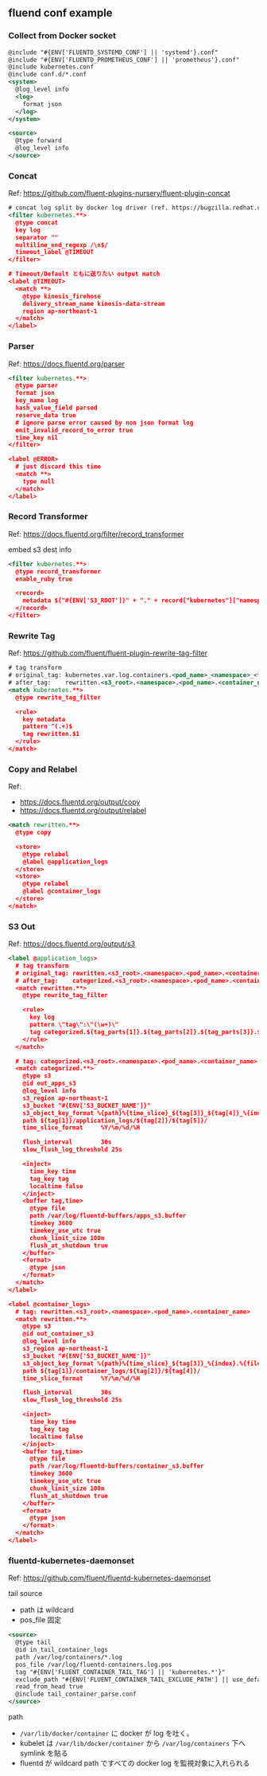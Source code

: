 ## fluend conf example
### Collect from Docker socket
```xml
@include "#{ENV['FLUENTD_SYSTEMD_CONF'] || 'systemd'}.conf"
@include "#{ENV['FLUENTD_PROMETHEUS_CONF'] || 'prometheus'}.conf"
@include kubernetes.conf
@include conf.d/*.conf
<system>
  @log_level info
  <log>
    format json
  </log>
</system>

<source>
  @type forward
  @log_level info
</source>
```

### Concat
Ref: https://github.com/fluent-plugins-nursery/fluent-plugin-concat

```xml
# concat log split by docker log driver (ref. https://bugzilla.redhat.com/show_bug.cgi?id=1573680
<filter kubernetes.**>
  @type concat
  key log
  separator ""
  multiline_end_regexp /\n$/
  timeout_label @TIMEOUT
</filter>

# Timeout/Default ともに送りたい output match
<label @TIMEOUT>
  <match **>
    @type kinesis_firehose
    delivery_stream_name kinesis-data-stream
    region ap-northeast-1
  </match>
</label>
```

### Parser
Ref: https://docs.fluentd.org/parser

```xml
<filter kubernetes.**>
  @type parser
  format json
  key_name log
  hash_value_field parsed
  reserve_data true
  # ignore parse error caused by non json format log
  emit_invalid_record_to_error true
  time_key nil
</filter>

<label @ERROR>
  # just discard this time
  <match **>
    type null
  </match>
</label>
```

### Record Transformer
Ref: https://docs.fluentd.org/filter/record_transformer

embed s3 dest info
```xml
<filter kubernetes.**>
  @type record_transformer
  enable_ruby true

  <record>
    metadata ${"#{ENV['S3_ROOT']}" + "." + record["kubernetes"]["namespace_name"] + "." + record["kubernetes"]["pod_name"] + "." + record["kubernetes"]["container_name"]}
  </record>
</filter>
```

### Rewrite Tag
Ref: https://github.com/fluent/fluent-plugin-rewrite-tag-filter

```xml
# tag transform
# original_tag: kubernetes.var.log.containers.<pod_name>_<namespace>_<filename>.log
# after_tag:    rewritten.<s3_root>.<namespace>.<pod_name>.<container_name>
<match kubernetes.**>
  @type rewrite_tag_filter

  <rule>
    key metadata
    pattern ^(.+)$
    tag rewritten.$1
  </rule>
</match>
```

### Copy and Relabel
Ref:
* https://docs.fluentd.org/output/copy
* https://docs.fluentd.org/output/relabel

```xml
<match rewritten.**>
  @type copy

  <store>
    @type relabel
    @label @application_logs
  </store>
  <store>
    @type relabel
    @label @container_logs
  </store>
</match>
```

### S3 Out
Ref: https://docs.fluentd.org/output/s3

```xml
<label @application_logs>
  # tag transform
  # original_tag: rewritten.<s3_root>.<namespace>.<pod_name>.<container_name>
  # after_tag:    categorized.<s3_root>.<namespace>.<pod_name>.<container_name>.<log_type>
  <match rewritten.**>
    @type rewrite_tag_filter

    <rule>
      key log
      pattern \"tag\":\"(\w+)\"
      tag categorized.${tag_parts[1]}.${tag_parts[2]}.${tag_parts[3]}.${tag_parts[4]}.$1
    </rule>
  </match>

  # tag: categorized.<s3_root>.<namespace>.<pod_name>.<container_name>.<log_type>
  <match categorized.**>
    @type s3
    @id out_apps_s3
    @log_level info
    s3_region ap-northeast-1
    s3_bucket "#{ENV['S3_BUCKET_NAME']}"
    s3_object_key_format %{path}%{time_slice}_${tag[3]}_${tag[4]}_%{index}.%{file_extension}
    path ${tag[1]}/application_logs/${tag[2]}/${tag[5]}/
    time_slice_format     %Y/%m/%d/%H

    flush_interval        30s
    slow_flush_log_threshold 25s

    <inject>
      time_key time
      tag_key tag
      localtime false
    </inject>
    <buffer tag,time>
      @type file
      path /var/log/fluentd-buffers/apps_s3.buffer
      timekey 3600
      timekey_use_utc true
      chunk_limit_size 100m
      flush_at_shutdown true
    </buffer>
    <format>
      @type json
    </format>
  </match>
</label>

<label @container_logs>
  # tag: rewritten.<s3_root>.<namespace>.<pod_name>.<container_name>
  <match rewritten.**>
    @type s3
    @id out_container_s3
    @log_level info
    s3_region ap-northeast-1
    s3_bucket "#{ENV['S3_BUCKET_NAME']}"
    s3_object_key_format %{path}%{time_slice}_${tag[3]}_%{index}.%{file_extension}
    path ${tag[1]}/container_logs/${tag[2]}/${tag[4]}/
    time_slice_format     %Y/%m/%d/%H

    flush_interval        30s
    slow_flush_log_threshold 25s

    <inject>
      time_key time
      tag_key tag
      localtime false
    </inject>
    <buffer tag,time>
      @type file
      path /var/log/fluentd-buffers/container_s3.buffer
      timekey 3600
      timekey_use_utc true
      chunk_limit_size 100m
      flush_at_shutdown true
    </buffer>
    <format>
      @type json
    </format>
  </match>
</label>
```

### fluentd-kubernetes-daemonset
Ref: https://github.com/fluent/fluentd-kubernetes-daemonset

tail source
* path は wildcard
* pos_file 固定
```xml
<source>
  @type tail
  @id in_tail_container_logs
  path /var/log/containers/*.log
  pos_file /var/log/fluentd-containers.log.pos
  tag "#{ENV['FLUENT_CONTAINER_TAIL_TAG'] || 'kubernetes.*'}"
  exclude_path "#{ENV['FLUENT_CONTAINER_TAIL_EXCLUDE_PATH'] || use_default}"
  read_from_head true
  @include tail_container_parse.conf
</source>
```

path
* `/var/lib/docker/container` に docker が log を吐く。
* kubelet は `/var/lib/docker/container` から `/var/log/containers` 下へ symlink を貼る
* fluentd が wildcard path ですべての docker log を監視対象に入れられる

